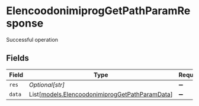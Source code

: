 # ElencoodonimiprogGetPathParamResponse

Successful operation


## Fields

| Field                                                                                            | Type                                                                                             | Required                                                                                         | Description                                                                                      | Example                                                                                          |
| ------------------------------------------------------------------------------------------------ | ------------------------------------------------------------------------------------------------ | ------------------------------------------------------------------------------------------------ | ------------------------------------------------------------------------------------------------ | ------------------------------------------------------------------------------------------------ |
| `res`                                                                                            | *Optional[str]*                                                                                  | :heavy_minus_sign:                                                                               | N/A                                                                                              | elencoodonimiprog                                                                                |
| `data`                                                                                           | List[[models.ElencoodonimiprogGetPathParamData](../models/elencoodonimiproggetpathparamdata.md)] | :heavy_minus_sign:                                                                               | N/A                                                                                              |                                                                                                  |